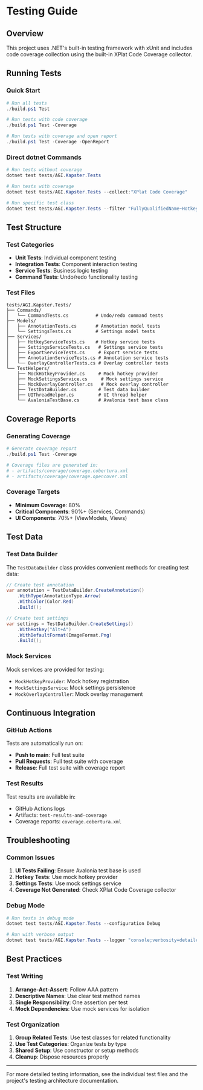 # Testing Guide

## Overview

This project uses .NET's built-in testing framework with xUnit and includes code coverage collection using the built-in XPlat Code Coverage collector.

## Running Tests

### Quick Start

```powershell
# Run all tests
./build.ps1 Test

# Run tests with code coverage
./build.ps1 Test -Coverage

# Run tests with coverage and open report
./build.ps1 Test -Coverage -OpenReport
```

### Direct dotnet Commands

```powershell
# Run tests without coverage
dotnet test tests/AGI.Kapster.Tests

# Run tests with coverage
dotnet test tests/AGI.Kapster.Tests --collect:"XPlat Code Coverage"

# Run specific test class
dotnet test tests/AGI.Kapster.Tests --filter "FullyQualifiedName~HotkeyManagerTests"
```

## Test Structure

### Test Categories

- **Unit Tests**: Individual component testing
- **Integration Tests**: Component interaction testing
- **Service Tests**: Business logic testing
- **Command Tests**: Undo/redo functionality testing

### Test Files

```
tests/AGI.Kapster.Tests/
├── Commands/
│   └── CommandTests.cs          # Undo/redo command tests
├── Models/
│   ├── AnnotationTests.cs       # Annotation model tests
│   └── SettingsTests.cs         # Settings model tests
├── Services/
│   ├── HotkeyServiceTests.cs    # Hotkey service tests
│   ├── SettingsServiceTests.cs   # Settings service tests
│   ├── ExportServiceTests.cs     # Export service tests
│   ├── AnnotationServiceTests.cs # Annotation service tests
│   └── OverlayControllerTests.cs # Overlay controller tests
└── TestHelpers/
    ├── MockHotkeyProvider.cs     # Mock hotkey provider
    ├── MockSettingsService.cs     # Mock settings service
    ├── MockOverlayController.cs   # Mock overlay controller
    ├── TestDataBuilder.cs        # Test data builder
    ├── UIThreadHelper.cs         # UI thread helper
    └── AvaloniaTestBase.cs       # Avalonia test base class
```

## Coverage Reports

### Generating Coverage

```powershell
# Generate coverage report
./build.ps1 Test -Coverage

# Coverage files are generated in:
# - artifacts/coverage/coverage.cobertura.xml
# - artifacts/coverage/coverage.opencover.xml
```

### Coverage Targets

- **Minimum Coverage**: 80%
- **Critical Components**: 90%+ (Services, Commands)
- **UI Components**: 70%+ (ViewModels, Views)

## Test Data

### Test Data Builder

The `TestDataBuilder` class provides convenient methods for creating test data:

```csharp
// Create test annotation
var annotation = TestDataBuilder.CreateAnnotation()
    .WithType(AnnotationType.Arrow)
    .WithColor(Color.Red)
    .Build();

// Create test settings
var settings = TestDataBuilder.CreateSettings()
    .WithHotkey("Alt+A")
    .WithDefaultFormat(ImageFormat.Png)
    .Build();
```

### Mock Services

Mock services are provided for testing:

- `MockHotkeyProvider`: Mock hotkey registration
- `MockSettingsService`: Mock settings persistence
- `MockOverlayController`: Mock overlay management

## Continuous Integration

### GitHub Actions

Tests are automatically run on:
- **Push to main**: Full test suite
- **Pull Requests**: Full test suite with coverage
- **Release**: Full test suite with coverage report

### Test Results

Test results are available in:
- GitHub Actions logs
- Artifacts: `test-results-and-coverage`
- Coverage reports: `coverage.cobertura.xml`

## Troubleshooting

### Common Issues

1. **UI Tests Failing**: Ensure Avalonia test base is used
2. **Hotkey Tests**: Use mock hotkey provider
3. **Settings Tests**: Use mock settings service
4. **Coverage Not Generated**: Check XPlat Code Coverage collector

### Debug Mode

```powershell
# Run tests in debug mode
dotnet test tests/AGI.Kapster.Tests --configuration Debug

# Run with verbose output
dotnet test tests/AGI.Kapster.Tests --logger "console;verbosity=detailed"
```

## Best Practices

### Test Writing

1. **Arrange-Act-Assert**: Follow AAA pattern
2. **Descriptive Names**: Use clear test method names
3. **Single Responsibility**: One assertion per test
4. **Mock Dependencies**: Use mock services for isolation

### Test Organization

1. **Group Related Tests**: Use test classes for related functionality
2. **Use Test Categories**: Organize tests by type
3. **Shared Setup**: Use constructor or setup methods
4. **Cleanup**: Dispose resources properly

---

For more detailed testing information, see the individual test files and the project's testing architecture documentation.